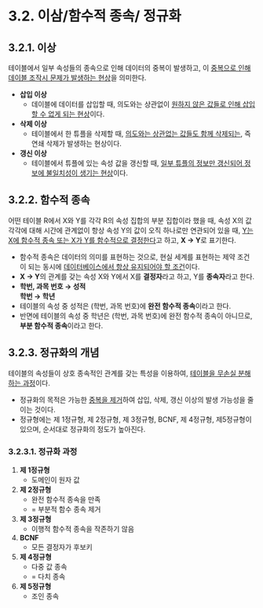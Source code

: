 # 3.2. 이삼/함수적 종속/ 정규화

## 3.2.1. 이상
테이블에서 일부 속성들의 종속으로 인해 데이터의 중복이 발생하고, 이 <u>중복으로 인해 데이블 조작시 문제가 발생하는 현상</u>을 의미한다.
- **삽입 이상**
  - 데이블에 데이터를 삽입할 때, 의도와는 상관없이 <u>원하지 않은 값들로 인해 삽입할 수 없게 되는 현상</u>이다.
- **삭제 이상**
  - 테이블에서 한 튜플을 삭제할 때, <u>의도와는 상관없는 값들도 함께 삭제되는</u>, 즉 연쇄 삭제가 발생하는 현상이다.
- **갱신 이상**
  - 테이블에서 튜플에 있는 속성 값을 갱신할 때, <u>일부 튜플의 정보만 갱신되어 정보에 불일치성이 생기는 현상</u>이다.

## 3.2.2. 함수적 종속
어떤 테이블 R에서 X와 Y를 각각 R의 속성 집합의 부분 집합이라 했을 때, 속성 X의 값 각각에 대해 시간에 관계없이 항상 속성 Y의 값이 오직 하나로만 연관되어 있을 때, <u>Y는 X에 함수적 종속 또는 X가 Y를 함수적으로 결정한다</u>고 하고, **X → Y**로 표기한다.
- 함수적 종속은 데이터의 의미를 표현하는 것으로, 현실 세계를 표현하는 제약 조건이 되는 동시에 <U>데이터베이스에서 항상 유지되어야 할 조건</U>이다.
- **X → Y**의 관계를 갖는 속성 X와 Y에서 X를 **결정자**라고 하고, Y를 **종속자**라고 한다.
- **학번, 과목 번호 → 성적 <br> 학번 → 학년**
- 테이블의 속성 중 성적은 (학번, 과목 번호)에 **완전 함수적 종속**이라고 한다.
- 반면에 테이블의 속성 중 학년은 (학번, 과목 번호)에 완전 함수적 종속이 아니므로, **부분 함수적 종속**이라고 한다.

## 3.2.3. 정규화의 개념
테이블의 속성들이 상호 종속적인 관계를 갖는 특성을 이용하여, <u>테이블을 무손실 분해하는 과정</u>이다.
- 정규화의 목적은 가능한 <u>중복을 제거</u>하여 삽입, 삭제, 갱신 이상의 발생 가능성을 줄이는 것이다.
- 정규형에는 제 1정규형, 제 2정규형, 제 3정규형, BCNF, 제 4정규형, 제5정규형이 있으며, 순서대로 정규화의 정도가 높아진다.

### 3.2.3.1. 정규화 과정
1. **제 1정규형**
   - 도메인이 원자 값
2. **제 2정규형**
   - 완전 함수적 종속을 만족
   - = 부분적 함수 종속 제거
3. **제 3정규형**
   - 이행적 함수적 종속을 작존하기 않음
4. **BCNF**
   - 모든 결정자가 후보키
5. **제 4정규형**
   - 다중 값 종속
   - = 다치 종속
6. **제 5정규형**
   - 조인 종속